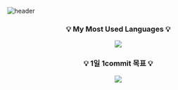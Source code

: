 ![header](https://capsule-render.vercel.app/api?type=wave&color=auto&height=200&section=header&text=LeeKyeongmi&fontSize=50&animation=twinkling)

<h3 align="center">💡 My Most Used Languages 💡</h3>
<p align="center">
  <a href="https://github.com/Leekyeongmi">
    <img align="center" src="https://github-readme-stats.vercel.app/api/top-langs/?username=Leekyeongmi&layout=compact&show_icons=true&show_owner=true&hide_title=true&theme=nord" />
  </a>
</p>

<h3 align="center">💡 1일 1commit 목표 💡</h3>
<p align="center">
  <a href="https://github.com/Leekyeongmi">
    <img align="center" src="https://github-readme-stats.vercel.app/api?username=Leekyeongmi&hide_title=true&show_icons=true&include_all_commits=true&theme=nord" />
  </a>
</p>

